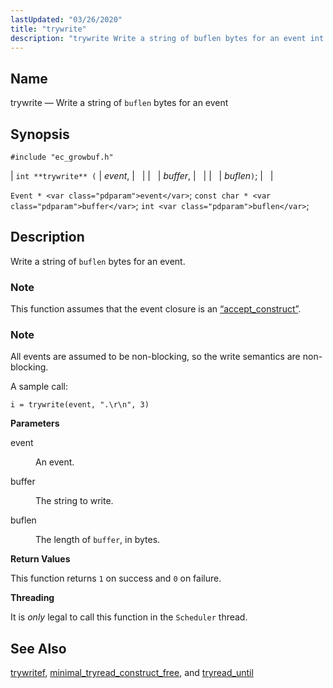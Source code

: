 ```yaml
---
lastUpdated: "03/26/2020"
title: "trywrite"
description: "trywrite Write a string of buflen bytes for an event int trywrite event buffer buflen Event event const char buffer int buflen Write a string of buflen bytes for an event This function assumes that the event closure is an Section 68 2 accept construct All events are assumed to..."
---
```


<a name="apis.trywrite"></a> 
## Name

trywrite — Write a string of `buflen` bytes for an event

## Synopsis

`#include "ec_growbuf.h"`

| `int **trywrite** (` | <var class="pdparam">event</var>, |   |
|   | <var class="pdparam">buffer</var>, |   |
|   | <var class="pdparam">buflen</var>`)`; |   |

`Event * <var class="pdparam">event</var>`;
`const char * <var class="pdparam">buffer</var>`;
`int <var class="pdparam">buflen</var>`;<a name="idp48123024"></a> 
## Description

Write a string of `buflen` bytes for an event.

### Note

This function assumes that the event closure is an [“accept_construct”](/momentum/3/3-api/structs-accept-construct).

### Note

All events are assumed to be non-blocking, so the write semantics are non-blocking.

A sample call:

`i = trywrite(event, ".\r\n", 3)`

**<a name="idp48128576"></a> Parameters**

<dl class="variablelist">

<dt>event</dt>

<dd>

An event.

</dd>

<dt>buffer</dt>

<dd>

The string to write.

</dd>

<dt>buflen</dt>

<dd>

The length of `buffer`, in bytes.

</dd>

</dl>

**<a name="idp48135408"></a> Return Values**

This function returns `1` on success and `0` on failure.

**<a name="idp48137216"></a> Threading**

It is *only* legal to call this function in the `Scheduler` thread.

<a name="idp48139200"></a> 
## See Also

[trywritef](/momentum/3/3-api/apis-trywritef), [minimal_tryread_construct_free](/momentum/3/3-api/apis-minimal-tryread-construct-free), and [tryread_until](/momentum/3/3-api/apis-tryread-until)